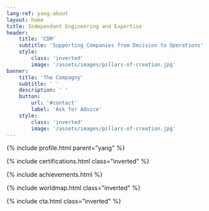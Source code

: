 ```yaml
---
lang-ref: yang-about
layout: home
title: Independant Engineering and Expertise
header:
    title: 'CDM'
    subtitle: 'Supporting Companies from Decision to Operations'
    style:
        class: 'inverted'
        image: '/assets/images/pillars-of-creation.jpg'
banner:
    title: 'The Compagny'
    subtitle: ' '
    description: ' '
    button:
        url: '#contact'
        label: 'Ask for Advice'
    style:
        class: 'inverted'
        image: '/assets/images/pillars-of-creation.jpg'
---
```


{% include profile.html parent="yang" %}

{% include certifications.html class="inverted" %}

{% include achievements.html %}

{% include worldmap.html class="inverted" %}

{% include cta.html class="inverted" %}
